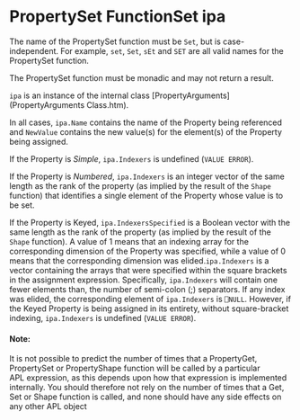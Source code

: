 




<h1 class="heading"><span class="name">PropertySet Function</span><span class="command">Set ipa</span></h1>

The name of the PropertySet function must be `Set`, but is case-independent. For example, `set`, `Set`, `sEt` and `SET` are all valid names for the PropertySet function.


The PropertySet function must be monadic and may not return a result.


`ipa` is an instance of the internal class [PropertyArguments](PropertyArguments Class.htm).


In all cases, `ipa.Name` contains the name of the Property being referenced and `NewValue` contains the new value(s) for the element(s) of the Property being assigned.



If the Property is *Simple*, `ipa.Indexers` is undefined (`VALUE ERROR`).


If the Property is *Numbered*, `ipa.Indexers` is an integer vector of the same length as the rank of the property (as implied by the result of the `Shape` function) that identifies a single element of the Property whose value is to be set.


If the Property is Keyed, `ipa.IndexersSpecified` is a Boolean vector with the same length as the rank of the property  (as implied by the result of the `Shape` function). A value of 1 means that an indexing array for the corresponding dimension of the Property was specified, while a value of 0 means that the corresponding dimension was elided.`ipa.Indexers` is a vector containing the arrays that were specified within the square brackets in the assignment expression. Specifically, `ipa.Indexers` will contain one fewer elements than, the number of semi-colon (;) separators. If any index was elided, the corresponding element of `ipa.Indexers` is `⎕NULL`. However, if the Keyed Property is being assigned in its entirety, without square-bracket indexing, `ipa.Indexers` is undefined (`VALUE ERROR`).

#### Note:


It is not possible to predict the number of times that a  PropertyGet, PropertySet or PropertyShape function will be called by a particular APL expression, as this depends upon how that expression is implemented internally. You should therefore not rely on the number of times that a Get, Set or Shape function is called, and none should have any side effects on any other APL object


